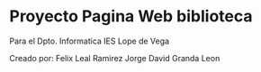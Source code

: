 Proyecto Pagina Web biblioteca
==============================
Para el Dpto. Informatica IES Lope de Vega

Creado por:
  Felix Leal Ramirez
  Jorge David Granda Leon

